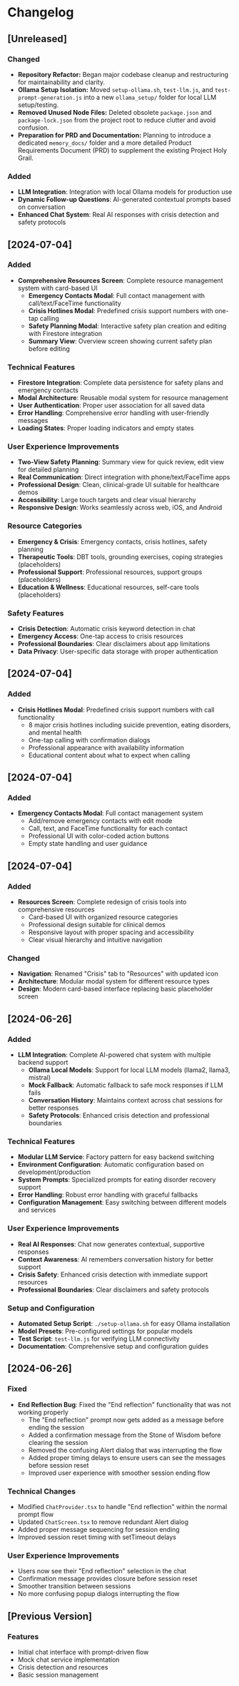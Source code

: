 # Changelog

## [Unreleased]

### Changed
- **Repository Refactor:** Began major codebase cleanup and restructuring for maintainability and clarity.
- **Ollama Setup Isolation:** Moved `setup-ollama.sh`, `test-llm.js`, and `test-prompt-generation.js` into a new `ollama_setup/` folder for local LLM setup/testing.
- **Removed Unused Node Files:** Deleted obsolete `package.json` and `package-lock.json` from the project root to reduce clutter and avoid confusion.
- **Preparation for PRD and Documentation:** Planning to introduce a dedicated `memory_docs/` folder and a more detailed Product Requirements Document (PRD) to supplement the existing Project Holy Grail.

### Added
- **LLM Integration**: Integration with local Ollama models for production use
- **Dynamic Follow-up Questions**: AI-generated contextual prompts based on conversation
- **Enhanced Chat System**: Real AI responses with crisis detection and safety protocols

## [2024-07-04]

### Added
- **Comprehensive Resources Screen**: Complete resource management system with card-based UI
  - **Emergency Contacts Modal**: Full contact management with call/text/FaceTime functionality
  - **Crisis Hotlines Modal**: Predefined crisis support numbers with one-tap calling
  - **Safety Planning Modal**: Interactive safety plan creation and editing with Firestore integration
  - **Summary View**: Overview screen showing current safety plan before editing

### Technical Features
- **Firestore Integration**: Complete data persistence for safety plans and emergency contacts
- **Modal Architecture**: Reusable modal system for resource management
- **User Authentication**: Proper user association for all saved data
- **Error Handling**: Comprehensive error handling with user-friendly messages
- **Loading States**: Proper loading indicators and empty states

### User Experience Improvements
- **Two-View Safety Planning**: Summary view for quick review, edit view for detailed planning
- **Real Communication**: Direct integration with phone/text/FaceTime apps
- **Professional Design**: Clean, clinical-grade UI suitable for healthcare demos
- **Accessibility**: Large touch targets and clear visual hierarchy
- **Responsive Design**: Works seamlessly across web, iOS, and Android

### Resource Categories
- **Emergency & Crisis**: Emergency contacts, crisis hotlines, safety planning
- **Therapeutic Tools**: DBT tools, grounding exercises, coping strategies (placeholders)
- **Professional Support**: Professional resources, support groups (placeholders)
- **Education & Wellness**: Educational resources, self-care tools (placeholders)

### Safety Features
- **Crisis Detection**: Automatic crisis keyword detection in chat
- **Emergency Access**: One-tap access to crisis resources
- **Professional Boundaries**: Clear disclaimers about app limitations
- **Data Privacy**: User-specific data storage with proper authentication

## [2024-07-04]

### Added
- **Crisis Hotlines Modal**: Predefined crisis support numbers with call functionality
  - 8 major crisis hotlines including suicide prevention, eating disorders, and mental health
  - One-tap calling with confirmation dialogs
  - Professional appearance with availability information
  - Educational content about what to expect when calling

## [2024-07-04]

### Added
- **Emergency Contacts Modal**: Full contact management system
  - Add/remove emergency contacts with edit mode
  - Call, text, and FaceTime functionality for each contact
  - Professional UI with color-coded action buttons
  - Empty state handling and user guidance

## [2024-07-04]

### Added
- **Resources Screen**: Complete redesign of crisis tools into comprehensive resources
  - Card-based UI with organized resource categories
  - Professional design suitable for clinical demos
  - Responsive layout with proper spacing and accessibility
  - Clear visual hierarchy and intuitive navigation

### Changed
- **Navigation**: Renamed "Crisis" tab to "Resources" with updated icon
- **Architecture**: Modular modal system for different resource types
- **Design**: Modern card-based interface replacing basic placeholder screen

## [2024-06-26]

### Added
- **LLM Integration**: Complete AI-powered chat system with multiple backend support
  - **Ollama Local Models**: Support for local LLM models (llama2, llama3, mistral)
  - **Mock Fallback**: Automatic fallback to safe mock responses if LLM fails
  - **Conversation History**: Maintains context across chat sessions for better responses
  - **Safety Protocols**: Enhanced crisis detection and professional boundaries

### Technical Features
- **Modular LLM Service**: Factory pattern for easy backend switching
- **Environment Configuration**: Automatic configuration based on development/production
- **System Prompts**: Specialized prompts for eating disorder recovery support
- **Error Handling**: Robust error handling with graceful fallbacks
- **Configuration Management**: Easy switching between different models and services

### User Experience Improvements
- **Real AI Responses**: Chat now generates contextual, supportive responses
- **Context Awareness**: AI remembers conversation history for better support
- **Crisis Safety**: Enhanced crisis detection with immediate support resources
- **Professional Boundaries**: Clear disclaimers and safety protocols

### Setup and Configuration
- **Automated Setup Script**: `./setup-ollama.sh` for easy Ollama installation
- **Model Presets**: Pre-configured settings for popular models
- **Test Script**: `test-llm.js` for verifying LLM connectivity
- **Documentation**: Comprehensive setup and configuration guides

## [2024-06-26]

### Fixed
- **End Reflection Bug**: Fixed the "End reflection" functionality that was not working properly
  - The "End reflection" prompt now gets added as a message before ending the session
  - Added a confirmation message from the Stone of Wisdom before clearing the session
  - Removed the confusing Alert dialog that was interrupting the flow
  - Added proper timing delays to ensure users can see the messages before session reset
  - Improved user experience with smoother session ending flow

### Technical Changes
- Modified `ChatProvider.tsx` to handle "End reflection" within the normal prompt flow
- Updated `ChatScreen.tsx` to remove redundant Alert dialog
- Added proper message sequencing for session ending
- Improved session reset timing with setTimeout delays

### User Experience Improvements
- Users now see their "End reflection" selection in the chat
- Confirmation message provides closure before session reset
- Smoother transition between sessions
- No more confusing popup dialogs interrupting the flow

## [Previous Version]

### Features
- Initial chat interface with prompt-driven flow
- Mock chat service implementation
- Crisis detection and resources
- Basic session management 